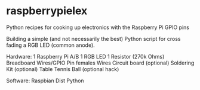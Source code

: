 raspberrypielex
===============

Python recipes for cooking up electronics with the Raspberry Pi GPIO pins

Building a simple (and not necessarily the best) Python script for cross fading 
a RGB LED (common anode).

Hardware:
1 Raspberry Pi A/B
1 RGB LED
1 Resistor (270k Ohms)
Breadboard Wires/GPIO Pin females
Wires
Circuit board (optional)
Soldering Kit (optional)
Table Tennis Ball (optional hack)

Software:
Raspbian Dist
Python


